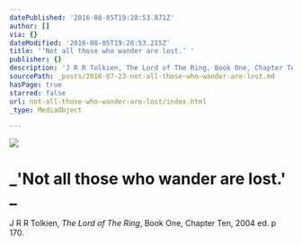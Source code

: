 ```yaml
---
datePublished: '2016-08-05T19:28:53.871Z'
author: []
via: {}
dateModified: '2016-08-05T19:28:53.215Z'
title: '‘Not all those who wander are lost.’ '
publisher: {}
description: 'J R R Tolkien, The Lord of The Ring, Book One, Chapter Ten, 2004 ed. p 170.'
sourcePath: _posts/2016-07-23-not-all-those-who-wander-are-lost.md
hasPage: true
starred: false
url: not-all-those-who-wander-are-lost/index.html
_type: MediaObject

---
```

![](https://the-grid-user-content.s3-us-west-2.amazonaws.com/f52ad2b4-a6f2-4f9d-967d-6656edd0e084.jpg)

# _'Not all those who wander are lost.' _

J R R Tolkien, _The Lord of The Ring_, Book One, Chapter Ten, 2004 ed. p 170\.
